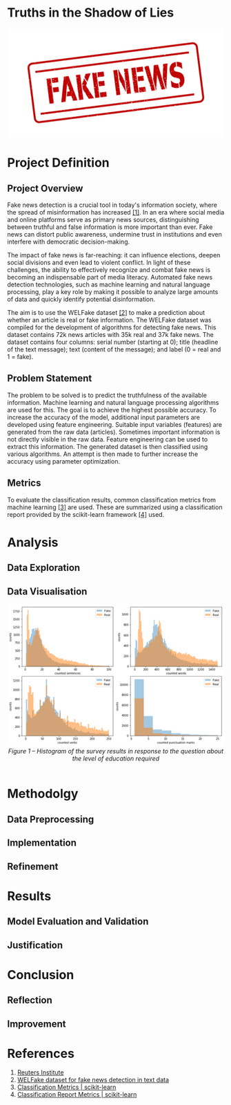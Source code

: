 # Truths in the Shadow of Lies

<div align="center">
	<img src="https://github.com/techdataman/techdataman.github.io/blob/main/_posts/_img/02_article/01_FakeNews.jpg?raw=true">
</div>

# Project Definition

## Project Overview
Fake news detection is a crucial tool in today's information society, where the spread of misinformation has increased [[1]](#ref1). In an era where social media and online platforms serve as primary news sources, distinguishing between truthful and false information is more important than ever. Fake news can distort public awareness, undermine trust in institutions and even interfere with democratic decision-making.

The impact of fake news is far-reaching: it can influence elections, deepen social divisions and even lead to violent conflict. In light of these challenges, the ability to effectively recognize and combat fake news is becoming an indispensable part of media literacy. Automated fake news detection technologies, such as machine learning and natural language processing, play a key role by making it possible to analyze large amounts of data and quickly identify potential disinformation.

The aim is to use the WELFake dataset [[2]](#ref2) to make a prediction about whether an article is real or fake information. The WELFake dataset was compiled for the development of algorithms for detecting fake news. This dataset contains 72k news articles with 35k real and 37k fake news. The dataset contains four columns: serial number (starting at 0); title (headline of the text message); text (content of the message); and label (0 = real and 1 = fake).

## Problem Statement
The problem to be solved is to predict the truthfulness of the available information. Machine learning and natural language processing algorithms are used for this. The goal is to achieve the highest possible accuracy. To increase the accuracy of the model, additional input parameters are developed using feature engineering. Suitable input variables (features) are generated from the raw data (articles). Sometimes important information is not directly visible in the raw data. Feature engineering can be used to extract this information. The generated dataset is then classified using various algorithms. An attempt is then made to further increase the accuracy using parameter optimization.

## Metrics
To evaluate the classification results, common classification metrics from machine learning [[3]](#ref3) are used. These are summarized using a classification report provided by the scikit-learn framework [[4]](#ref4) used.


# Analysis

## Data Exploration

## Data Visualisation

<div align="center">
	<img src="https://github.com/techdataman/techdataman.github.io/blob/main/_posts/_img/02_article/02_FeatureEngineering.png?raw=true">
</div>
<div align="center">
	<i>Figure 1 – Histogram of the survey results in response to the question about the level of education required</i>
</div>
<br>


# Methodolgy

## Data Preprocessing

## Implementation

## Refinement

# Results

## Model Evaluation and Validation

## Justification


# Conclusion

## Reflection

## Improvement

# References
1. <a name="ref1">[Reuters Institute](https://reutersinstitute.politics.ox.ac.uk/digital-news-report/2024/dnr-executive-summary)</a>
2. <a name="ref2">[WELFake dataset for fake news detection in text data](https://zenodo.org/records/4561253)</a>
3. <a name="ref3">[Classification Metrics | scikit-learn](https://scikit-learn.org/stable/modules/model_evaluation.html#accuracy-score)</a>
4. <a name="ref4">[Classification Report Metrics | scikit-learn](https://scikit-learn.org/stable/modules/generated/sklearn.metrics.classification_report.html)</a>
